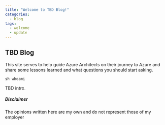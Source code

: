 ```yaml
---
title: "Welcome to TBD Blog!"
categories:
  - blog
tags:
  - welcome
  - update
---
```


## TBD Blog
This site serves to help guide Azure Architects on their journey to Azure and share some lessons learned and what questions you should start asking.

    sh whoami
TBD intro.


##### Disclaimer

The opinions written here are my own and do not represent those of my employer